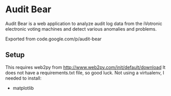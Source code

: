 # Audit Bear
Audit Bear is a web application to analyze audit log data from the iVotronic
electronic voting machines and detect various anomalies and problems.

Exported from code.google.com/p/audit-bear

## Setup

This requires web2py from http://www.web2py.com/init/default/download
It does not have a requirements.txt file, so good luck. Not using a virtualenv, I needed to install:
- matplotlib
